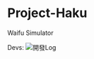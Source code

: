 # Project-Haku
Waifu Simulator

Devs: ![開發Log](https://github.com/yanagiragi/ProjectHaku_UpdateList)
